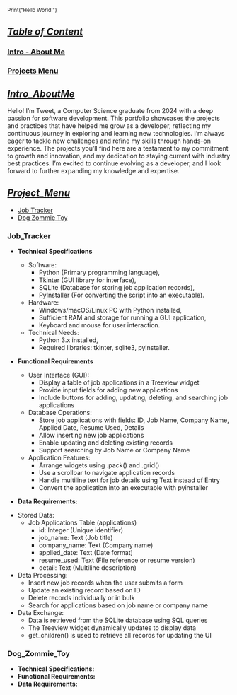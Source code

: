  <sup></sup><sub>Print("Hello World!")</sub>

## <ins>***Table of Content***</ins>
### [Intro - About Me](#Intro_AboutMe)
### [Projects Menu](#Project_Menu)


## <ins>***Intro_AboutMe***</ins>
  Hello! I’m Tweet, a Computer Science graduate from 2024 with a deep passion for software development. This portfolio showcases the projects and practices that have helped me grow as a developer, reflecting my continuous journey in exploring and learning new technologies. I’m always eager to tackle new challenges and refine my skills through hands-on experience. The projects you’ll find here are a testament to my commitment to growth and innovation, and my dedication to staying current with industry best practices. I’m excited to continue evolving as a developer, and I look forward to further expanding my knowledge and expertise.

## <ins>***Project_Menu***</ins>
* [Job Tracker](#Job_Tracker)
* [Dog Zommie Toy](#Dog_Zommie_Toy)


### **Job_Tracker**
* **Technical Specifications**
  - Software:
    - Python (Primary programming language),
    - Tkinter (GUI library for interface),
    - SQLite (Database for storing job application records),
    - PyInstaller (For converting the script into an executable).
  - Hardware:
    - Windows/macOS/Linux PC with Python installed,
    - Sufficient RAM and storage for running a GUI application,
    - Keyboard and mouse for user interaction.
  - Technical Needs:
    - Python 3.x installed,
    - Required libraries: tkinter, sqlite3, pyinstaller.

* **Functional Requirements**
  - User Interface (GUI):
    - Display a table of job applications in a Treeview widget
    - Provide input fields for adding new applications
    - Include buttons for adding, updating, deleting, and searching job applications
  - Database Operations:
    - Store job applications with fields: ID, Job Name, Company Name, Applied Date, Resume Used, Details
    - Allow inserting new job applications
    - Enable updating and deleting existing records
    - Support searching by Job Name or Company Name
  - Application Features:
    - Arrange widgets using .pack() and .grid()
    - Use a scrollbar to navigate application records
    - Handle multiline text for job details using Text instead of Entry
    - Convert the application into an executable with pyinstaller

* **Data Requirements:**
- Stored Data:
  - Job Applications Table (applications)
    - id: Integer (Unique identifier)
    - job_name: Text (Job title)
    - company_name: Text (Company name)
    - applied_date: Text (Date format)
    - resume_used: Text (File reference or resume version)
    - detail: Text (Multiline description)
- Data Processing:
  - Insert new job records when the user submits a form
  - Update an existing record based on ID
  - Delete records individually or in bulk
  - Search for applications based on job name or company name
- Data Exchange:
  - Data is retrieved from the SQLite database using SQL queries
  - The Treeview widget dynamically updates to display data
  - get_children() is used to retrieve all records for updating the UI

### **Dog_Zommie_Toy**
* **Technical Specifications:**
* **Functional Requirements:**
* **Data Requirements:**
